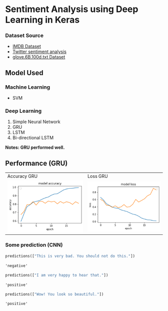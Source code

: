 # Sentiment Analysis using Deep Learning in Keras

### Dataset Source

- [IMDB Dataset](https://www.kaggle.com/lakshmi25npathi/imdb-dataset-of-50k-movie-reviews)
- [Twitter sentiment analysis](https://github.com/vineetdhanawat/twitter-sentiment-analysis/blob/master/datasets/Sentiment%20Analysis%20Dataset%20100000.csv)
- [glove.6B.100d.txt Dataset](https://www.kaggle.com/danielwillgeorge/glove6b100dtxt)


## Model Used

### Machine Learning
- SVM

### Deep Learning
1. Simple Neural Network
2. GRU
3. LSTM
4. Bi-directional LSTM

**Notes: GRU performed well.**

## Performance (GRU) 

<table>
  <tr>
    <td>Accuracy GRU</td>
    <td>Loss GRU</td>
  </tr>
  <tr>
    <td><img src="output/acc_gru.png" ></td>
    <td><img src="output/loss_gru.png" ></td>
  </tr>
 </table>

### Some prediction (CNN)

```python
predictions(["This is very bad. You should not do this."])
```
    'negative'
```python
predictions(["I am very happy to hear that."])
```
    'positive'
```python
predictions(["Wow! You look so beautiful."])
```
    'positive'
